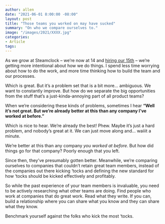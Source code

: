 ```yaml
---
author: allen
date: "2021-06-01 8:00:00 -08:00"
layout: post
title: "Those teams you worked on may have sucked"
summary: "On who we compare ourselves to."
image: "/images/2021/XXXX.jpg"
categories:
- Article
tags:
---
```


As we grow at Steamclock – we’re now at 14 and [hiring our 15th](https://steamclock.com/careers/lead-ios-mobile-developer) – we’re getting more intentional about how we do things. I spend less time worrying about how to do the work, and more time thinking how to build the team and our processes.

Which is great. But it’s a problem set that is a bit more… ambiguous. We want to constantly improve. But how do we separate the big opportunities from the stuff that’s a just-kinda-annoying part of all product teams?

When we’re considering these kinds of problems, sometimes I hear **“Well it’s not great. But we’re already better at this than any company I’ve worked at before.”**

Which is nice to hear. We’re already the best! Phew. Maybe it’s just a hard problem, and nobody’s great at it. We can just move along and… waiiit a minute.

We’re better at this than any company *you worked at before*. But how did things go for that company? Poorly enough that you left.

Since then, they’ve presumably gotten better. Meanwhile, we’re comparing ourselves to companies that couldn’t retain great team members, instead of the companies out there kicking ‘tocks and defining the new standard for how ‘tocks should be kicked effectively and profitably.

So while the past experience of your team members is invaluable, you need to be actively researching what other teams are doing. Find people who work at companies that do great work. Read what they write. If you can, build a relationship where you can share what you know and they can share what they know.

Benchmark yourself against the folks who kick the most ‘tocks. 
